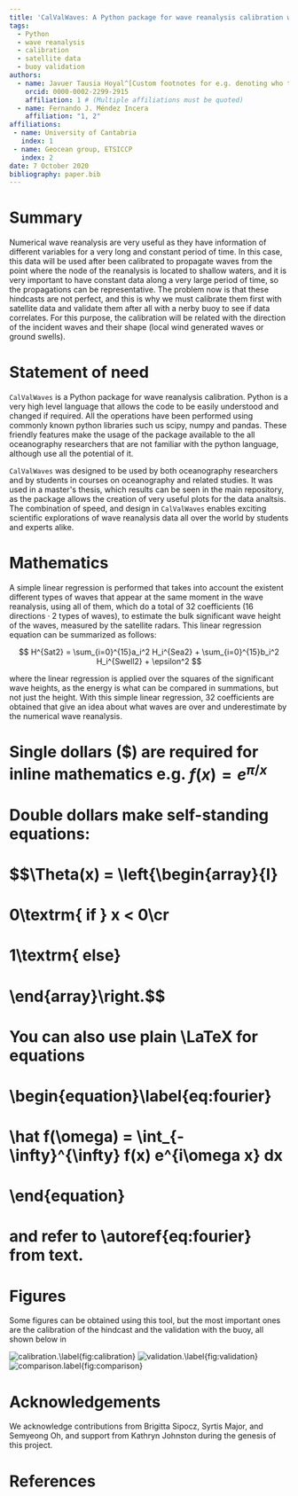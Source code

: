 ```yaml
---
title: 'CalValWaves: A Python package for wave reanalysis calibration with satellite altimeter data'
tags:
  - Python
  - wave reanalysis
  - calibration
  - satellite data
  - buoy validation
authors:
  - name: Javuer Tausia Hoyal^[Custom footnotes for e.g. denoting who the corresponding author is can be included like this.]
    orcid: 0000-0002-2299-2915
    affiliation: 1 # (Multiple affiliations must be quoted)
  - name: Fernando J. Méndez Incera
    affiliation: "1, 2"
affiliations:
 - name: University of Cantabria
   index: 1
 - name: Geocean group, ETSICCP
   index: 2
date: 7 October 2020
bibliography: paper.bib
---
```


# Summary

Numerical wave reanalysis are very useful as they have information of different 
variables for a very long and constant period of time. In this case, this data 
will be used after been calibrated to propagate waves from the point where the 
node of the reanalysis is located to shallow waters, and it is very important 
to have constant data along a very large period of time, so the propagations can 
be representative. The problem now is that these hindcasts are not perfect, and 
this is why we must calibrate them first with satellite data and validate them after 
all with a nerby buoy to see if data correlates. For this purpose, the calibration
will be related with the direction of the incident waves and their shape (local wind
generated waves or ground swells).

# Statement of need 

`CalValWaves` is a Python package for wave reanalysis calibration. Python is a very
high level language that allows the code to be easily understood and changed if
required. All the operations have been performed using commonly known python libraries
such us scipy, numpy and pandas. These friendly features make the usage of the
package available to the all oceanography researchers that are not familiar with the
python language, although use all the potential of it. 

`CalValWaves` was designed to be used by both oceanography researchers and by
students in courses on oceanography and related studies. It was used in a master's
thesis, which results can be seen in the main repository, as the package allows the
creation of very useful plots for the data analtsis. The combination of speed,
and design in `CalValWaves` enables exciting scientific explorations of wave 
reanalysis data all over the world by students and experts alike.

# Mathematics

A simple linear regression is performed that takes into account the existent
different types of waves that appear at the same moment in the wave reanalysis, 
using all of them, which do a total of 32 coefficients (16 directions · 2 types of
waves), to estimate the bulk significant wave height of the waves, measured by the
satellite radars. This linear regression equation can be summarized as follows:

$$
H^{Sat2} = \sum_{i=0}^{15}a_i^2 H_i^{Sea2} + \sum_{i=0}^{15}b_i^2 H_i^{Swell2} + \epsilon^2
$$

where the linear regression is applied over the squares of the significant wave heights,
as the energy is what can be compared in summations, but not just the height. With this
simple linear regression, 32 coefficients are obtained that give an idea about what
waves are over and underestimate by the numerical wave reanalysis.

# Single dollars ($) are required for inline mathematics e.g. $f(x) = e^{\pi/x}$

# Double dollars make self-standing equations:

# $$\Theta(x) = \left\{\begin{array}{l}
# 0\textrm{ if } x < 0\cr
# 1\textrm{ else}
# \end{array}\right.$$

# You can also use plain \LaTeX for equations
# \begin{equation}\label{eq:fourier}
# \hat f(\omega) = \int_{-\infty}^{\infty} f(x) e^{i\omega x} dx
# \end{equation}
# and refer to \autoref{eq:fourier} from text.

# Figures

Some figures can be obtained using this tool, but the most important ones are the
calibration of the hindcast and the validation with the buoy, all shown below in


![calibration.\label{fig:calibration}](/images/calibration-satellite.png)
![validation.\label{fig:validation}](/images/validation-satellite.png)
![comparison.label{fig:comparison}](/images/comparison-satcorr-2008.png)

# Acknowledgements

We acknowledge contributions from Brigitta Sipocz, Syrtis Major, and Semyeong
Oh, and support from Kathryn Johnston during the genesis of this project.

# References
